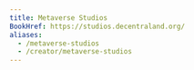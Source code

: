 ```yaml
---
title: Metaverse Studios
BookHref: https://studios.decentraland.org/
aliases:
  - /metaverse-studios
  - /creator/metaverse-studios
---
```

